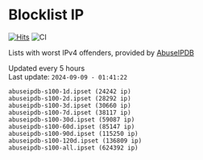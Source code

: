 # Blocklist IP

[![Hits](https://hits.seeyoufarm.com/api/count/incr/badge.svg?url=https%3A%2F%2Fgithub.com%2Fborestad%2Fblocklist-ip%2F&count_bg=%2379C83D&title_bg=%23555555&icon=&icon_color=%23E7E7E7&title=hits&edge_flat=false)](https://hits.seeyoufarm.com)  ![CI](https://img.shields.io/github/workflow/status/borestad/blocklist-ip/CI?style=flat-square)

Lists with worst IPv4 offenders, provided by [AbuseIPDB](https://www.abuseipdb.com/)

<!-- FOOTER-PLACEHOLDER -->
Updated every 5 hours<br>
Last update: `2024-09-09 - 01:41:22`
```
abuseipdb-s100-1d.ipset (24242 ip)
abuseipdb-s100-2d.ipset (28292 ip)
abuseipdb-s100-3d.ipset (30660 ip)
abuseipdb-s100-7d.ipset (38117 ip)
abuseipdb-s100-30d.ipset (59087 ip)
abuseipdb-s100-60d.ipset (85147 ip)
abuseipdb-s100-90d.ipset (115250 ip)
abuseipdb-s100-120d.ipset (136809 ip)
abuseipdb-s100-all.ipset (624392 ip)
```
